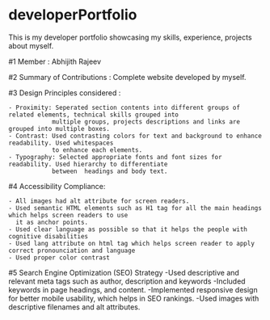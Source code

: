 # developerPortfolio
 This is my developer portfolio showcasing my skills, experience, projects about myself.


#1 Member : Abhijith Rajeev

#2 Summary of Contributions : Complete website developed by myself.

#3 Design Principles considered :

    - Proximity: Seperated section contents into different groups of related elements, technical skills grouped into
                multiple groups, projects descriptions and links are grouped into multiple boxes.
    - Contrast: Used contrasting colors for text and background to enhance readability. Used whitespaces
                to enhance each elements.
    - Typography: Selected appropriate fonts and font sizes for readability. Used hierarchy to differentiate
                between  headings and body text.

#4 Accessibility Compliance:

    - All images had alt attribute for screen readers.
    - Used semantic HTML elements such as H1 tag for all the main headings which helps screen readers to use
      it as anchor points.
    - Used clear language as possible so that it helps the people with cognitive disabilities
    - Used lang attribute on html tag which helps screen reader to apply correct pronounciation and language
    - Used proper color contrast

#5 Search Engine Optimization (SEO) Strategy
    -Used descriptive and relevant meta tags such as author, description and keywords
    -Included keywords in page headings, and content.
    -Implemented responsive design for better mobile usability, which helps in SEO rankings.
    -Used images with descriptive filenames and alt attributes.